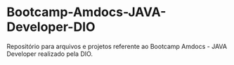 # Bootcamp-Amdocs-JAVA-Developer-DIO
Repositório para arquivos e projetos referente ao Bootcamp Amdocs - JAVA Developer realizado pela DIO.
